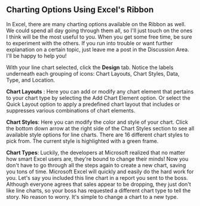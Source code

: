 ## Charting Options Using Excel's Ribbon
In Excel, there are many charting options available on the Ribbon as well. We could spend all day going through them all, so I'll just touch on the ones I think will be the most useful to you. When you get some free time, be sure to experiment with the others. If you run into trouble or want further explanation on a certain topic, just leave me a post in the Discussion Area. I'll be happy to help you!

With your line chart selected, click the **Design** tab. Notice the labels underneath each grouping of icons: Chart Layouts, Chart Styles, Data, Type, and Location.


**Chart Layouts** : Here you can add or modify any chart element that pertains to your chart type by selecting the Add Chart Element option. Or select the Quick Layout option to apply a predefined chart layout that includes or suppresses various combinations of chart elements.

**Chart Styles**: Here you can modify the color and style of your chart. Click the bottom down arrow at the right side of the Chart Styles section to see all available style options for line charts. There are 16 different chart styles to pick from. The current style is highlighted with a green frame.

**Chart Types**: Luckily, the developers at Microsoft realized that no matter how smart Excel users are, they're bound to change their minds! Now you don't have to go through all the steps again to create a new chart, saving you tons of time. Microsoft Excel will quickly and easily do the hard work for you. Let's say you included this line chart in a report you sent to the boss. Although everyone agrees that sales appear to be dropping, they just don't like line charts, so your boss has requested a different chart type to tell the story. No reason to worry. It's simple to change a chart to a new type.
